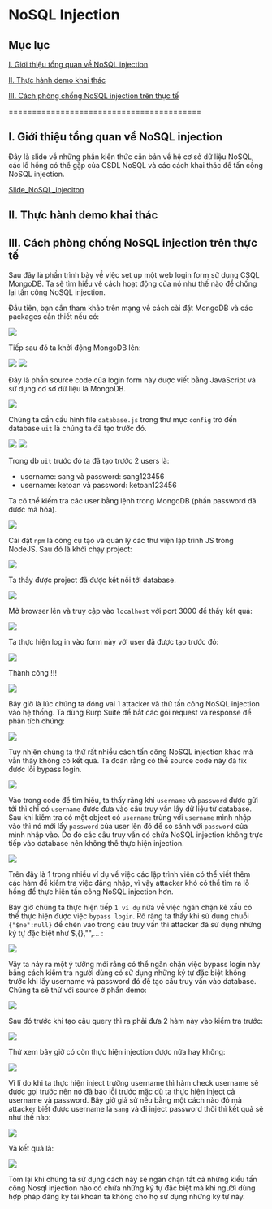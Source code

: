 # NoSQL Injection

## Mục lục   

[I. Giới thiệu tổng quan về NoSQL injection](#introduction)  

[II. Thực hành demo khai thác](#demo)  

[III. Cách phòng chống NoSQL injection trên thực tế](#prevent)  


=========================================

<a name="introduction"></a>  
## I. Giới thiệu tổng quan về NoSQL injection  

Đây là slide về những phần kiến thức căn bản về hệ cơ sở dữ liệu NoSQL, các lổ hổng có thể gặp của CSDL NoSQL và các cách khai thác để tấn công NoSQL injection.  

[Slide_NoSQL_injeciton](https://docs.google.com/presentation/d/1sp9oXrkQiTK3BM69hdF3PgqnNy0uKkO7ILkYgMBKHDE/edit?usp=sharing)  

<a name="demo"></a>  
## II. Thực hành demo khai thác  



<a name="prevent"></a>  
## III. Cách phòng chống NoSQL injection trên thực tế  

Sau đây là phần trình bày về việc set up một web login form sử dụng CSQL MongoDB. Ta sẽ tìm hiểu về cách hoạt động của nó như thế nào để chống lại tấn công NoSQL injection.  

Đầu tiên, bạn cần tham khảo trên mạng về cách cài đặt MongoDB và các packages cần thiết nếu có:  

<img src="https://i.imgur.com/cSU6aan.png">  

Tiếp sau đó ta khởi động MongoDB lên:  

<img src="https://i.imgur.com/01vvaIV.png">  

<img src="https://i.imgur.com/NBVWhw3.png">  

Đây là phần source code của login form này được viết bằng JavaScript và sử dụng cơ sở dữ liệu là MongoDB.

<img src="https://i.imgur.com/7fOuvzA.png">  

Chúng ta cần cấu hình file `database.js` trong thư mục `config` trỏ đến database `uit` là chúng ta đã tạo trước đó.

<img src="https://i.imgur.com/9XSDyD7.png">  

<img src="https://i.imgur.com/0Uusyyu.png">  

Trong db `uit` trước đó ta đã tạo trước 2 users là:  
- username: sang và password: sang123456  
- username: ketoan và password: ketoan123456  

Ta có thể kiếm tra các user bằng lệnh trong MongoDB (phần password đã được mã hóa).

<img src="https://i.imgur.com/Y5ygCAB.png">  

Cài đặt `npm` là công cụ tạo và quản lý các thư viện lập trình JS trong NodeJS. Sau đó là khởi chạy project:  

<img src="https://i.imgur.com/dXeFIrz.png">  

Ta thấy được project đã được kết nối tới database.  

<img src="https://i.imgur.com/dXeFIrz.png">  

Mở browser lên và truy cập vào `localhost` với port 3000 để thấy kết quả:  

<img src="https://i.imgur.com/WwrLdtP.png">  

Ta thực hiện log in vào form này với user đã được tạo trước đó:  

<img src="https://i.imgur.com/pNDip6Q.png">  

Thành công !!!

<img src="https://i.imgur.com/YzCloxZ.png">  

Bây giờ là lúc chúng ta đóng vai 1 attacker và thử tấn công NoSQL injection vào hệ thống. Ta dùng Burp Suite để bắt các gói request và response để phân tích chúng:  

<img src="https://i.imgur.com/ExEuOrV.png">  

Tuy nhiên chúng ta thử rất nhiều cách tấn công NoSQL injection khác mà vẫn thấy không có kết quả. Ta đoán rằng có thể source code này đã fix được lỗi bypass login.  

<img src="https://i.imgur.com/9P2SARs.png">  

Vào trong code để tìm hiểu, ta thấy rằng khi `username` và `password` được gửi tới thì chỉ có `username` được đưa vào câu truy vấn lấy dữ liệu từ database. Sau khi kiểm tra có một object có `username` trùng với `username` mình nhập vào thì nó mới lấy `password` của user lên đó để so sánh với `password` của mình nhập vào. Do đó các câu truy vấn có chứa NoSQL injection không trực tiếp vào database nên không thể thực hiện injection.  

<img src="https://i.imgur.com/TRUV7CE.png">  

Trên đây là 1 trong nhiều ví dụ về việc các lập trình viên có thể viết thêm các hàm để kiểm tra việc đăng nhập, vì vậy attacker khó có thể tìm ra lỗ hổng để thực hiện tấn công NoSQL injection hơn.


Bây giờ chúng ta thực hiện tiếp `1 ví dụ` nữa về việc ngăn chặn kẻ xấu có thể thực hiện được việc `bypass login`. Rõ ràng ta thấy khi sử dụng chuỗi `{"$ne":null}` để chèn vào trong câu truy vấn thì attacker đã sử dụng những ký tự đặc biệt như $,{},"",... :  

<img src="https://i.imgur.com/Q1RGxx2.png">  

Vậy ta nảy ra một ý tưởng mới rằng có thể ngăn chặn việc bypass login này bằng cách kiểm tra người dùng có sử dụng những ký tự đặc biệt không trước khi lấy username và password đó để tạo câu truy vấn vào database. Chúng ta sẽ thử với source ở phần demo:  

<img src="https://i.imgur.com/K1BoQuB.png">  

Sau đó trước khi tạo câu query thì ra phải đưa 2 hàm này vào kiểm tra trước:  

<img src="https://i.imgur.com/nUYAkh5.png">  

Thử xem bây giờ có còn thực hiện injection được nữa hay không:  

<img src="https://i.imgur.com/cRqcc42.png">  

Vì lí do khi ta thực hiện inject trường username thì hàm check username sẽ được gọi trước nên nó đã báo lỗi trước mặc dù ta thực hiện inject cả username và password. Bây giờ giả sử nếu bằng một cách nào đó mà attacker biết được username là `sang` và đi inject password thôi thì kết quả sẽ như thế nào:  

<img src="https://i.imgur.com/2MoGTAc.png">  

Và kết quả là:  

<img src="https://i.imgur.com/zVO4aMs.png">  

Tóm lại khi chúng ta sử dụng cách này sẽ ngăn chặn tất cả những kiểu tấn công Nosql injection nào có chứa những ký tự đặc biệt mà khi người dùng hợp pháp đăng ký tài khoản ta không cho họ sử dụng những ký tự này.  